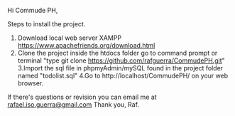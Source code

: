 Hi Commude PH, 

Steps to install the project. 

1. Download local web server XAMPP https://www.apachefriends.org/download.html
2. Clone the project inside the htdocs folder go to command prompt or terminal 
   "type git clone https://github.com/rafguerra/CommudePH.git"
3.Import the sql file in phpmyAdmin/mySQL found in the project folder named "todolist.sql"
4.Go to http://localhost/CommudePH/ on your web browser.


If there's questions or revision you can email me at rafael.iso.guerra@gmail.com 
Thank you,
Raf.
